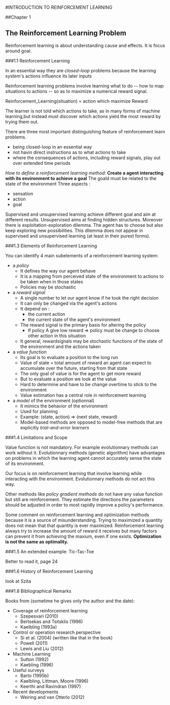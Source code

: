 #INTRODUCTION TO REINFORCEMENT LEARNING

##Chapter 1
## The Reinforcement Learning Problem

Reinforcement learning is about understanding cause and effects. It is focus around goal.

###1.1 Reinforcement Learning

In an essential way they are *closed-loop* problems because the learning system's actions influence its later inputs

Reinforcement learning problems involve learning what to do -- how to map situations to actions -- so as to maximize a numerical reward signal.

Reinforcement_Learning(situation) = action which maximize Reward

The learner is not told which actions to take, as in many forms of machine learning,but instead must discover which actions yield the most reward by trying them out.

There are three most important distinguishing feature of reinforcement learn  problems.
- being closed-loop in an essential way
- not havin direct instructions as to what actions to take
- where the consequences of actions, including reward signals, play out over extended time periods


*How to define a reinforcement learning method:*
**Create a agent interacting with its environment to achieve a goal**
The goald must be related to the state of the environment
Three aspects :
- sensation
- action
- goal

Supervised and unsupervised learning achieve different goal and aim at different results.
Unsupervised aims at finding hidden structures.
Moreover there is exploitation-exploration dilemma. The agent has to choose but also keep exploring new possibilities.
This dilemma does not appear in supervised and unsupervised learning (at least in their purest forms).


###1.3 Elements of Reinforcement Learning

You can identify 4 main subelements of a reinforcement learning system:
- a *policy*
  - It defines the way our agent behave
  - It is a mapping from perceived state of the environment to actions to be taken when in those states
  - Policies may be stochastic
- a *reward signal*
  - A single number to let our agent know if he took the right decision
  - It can only be changed via the agent's actions
  - It depend on :
    - the current action
    - the current state of the agent's environment
  - The reward signal is the primary basis for altering the policy
    - If policy A give low reward => policy must be change to choose other action in this situation
  - It general, rewardsignals may be stochastic functions of the state of the environment and the actions taken
- a *value function*
  - Its goal is to evaluate a position to the long run
  - Value of state = total amount of reward an agent can expect to accumulate over the future, starting from that state
  - The only goal of value is for the agent to get more reward
  - But to evaluate a position we look at the value
  - Hard to determine and have to be change overtime to stick to the environment
  - Value estimation has a central role in reinforcement learning
- a *model* of the environment (optionnal)
  - It mimics the behavior of the environment
  - Used for planning
  - Example: (state, action) => (next state, reward)
  - Model-based methods are opposed to model-free methods that are explicitly *trial-and-error learners*

###1.4 Limitations and Scope

Value function is not mandatory. For example evolutionnary methods can work without it.
Evolutionnary methods (genetic algorithm) have advantages on problems in which the learning agent cannot accurately sense the state of its environment.

Our focus is on reinforcement learning that involve learning while interacting with the environment.
Evolutionnary methods do not act this way.

Other methods like *policy gradient methods* do not have any value function but still are reinforcement.
They estimate the directions the parameters should be adjusted in order to most rapidly improve a policy's performance.

Some comment on reinforcement learning and optimization methods because it is a source of misunderstanding.
Trying to maximized a quantity does not mean that that quantity is ever maximized.
Reinforcement learning always try to increase the amount of reward it receives but many factors can prevent it from achieving the maxium, even if one exists.
**Optimization is not the same as optimality.**

###1.5 An extended example: Tic-Tac-Toe

Better to read it, page 24

###1.6 History of Reinforcement Learning

look at Szita

###1.8 Bibliographical Remarks

Books from (sometime he gives only the author and the date):
- Coverage of reinforcement learning
  - Szepesvari (2010)
  - Bertsekas and Tsitsklis (1996)
  - Kaelbling (1993a)
- Control or operation research perspective
  - Si et al. (2004) (written like that in the book)
  - Powell (2011)
  - Lewis and Liu (2012)
- Machine Learning
  - Sutton (1992)
  - Kaebling (1996)
- Useful surveys
  - Barto (1995b)
  - Kaelbling, Littman, Moore (1996)
  - Keerthi and Ravindran (1997)
- Recent developments
  - Weiring and van Otterlo (2012)

